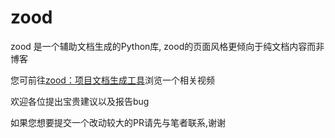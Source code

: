 # zood

zood 是一个辅助文档生成的Python库, zood的页面风格更倾向于纯文档内容而非博客

您可前往[zood：项目文档生成工具](https://www.bilibili.com/video/BV1dK411r77d)浏览一个相关视频

欢迎各位提出宝贵建议以及报告bug

如果您想要提交一个改动较大的PR请先与笔者联系,谢谢
